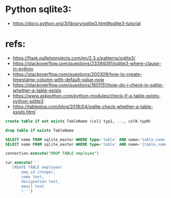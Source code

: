 
# Python sqlite3:
 * https://docs.python.org/3/library/sqlite3.html#sqlite3-tutorial


# refs:
 * https://flask.palletsprojects.com/en/2.3.x/patterns/sqlite3/
 * https://stackoverflow.com/questions/23394081/sqlite3-where-clause-in-python
 * https://stackoverflow.com/questions/200309/how-to-create-timestamp-column-with-default-value-now
 * https://stackoverflow.com/questions/1601151/how-do-i-check-in-sqlite-whether-a-table-exists
 * https://www.askpython.com/python-modules/check-if-a-table-exists-python-sqlite3
 * https://tableplus.com/blog/2018/04/sqlite-check-whether-a-table-exists.html
```sql
create table if not exists TableName (col1 typ1, ..., colN typN)
```

```sql
drop table if exists TableName
```

```sql
SELECT name FROM sqlite_master WHERE type='table' AND name='table_name';
SELECT name FROM sqlite_master WHERE type='table' AND name='{table_name}';

connection.execute("DROP TABLE employee")

cur.execute('''
   CREATE TABLE employee(
       emp_id integer,
       name text,
       designation text,
       email text
       )''')
```